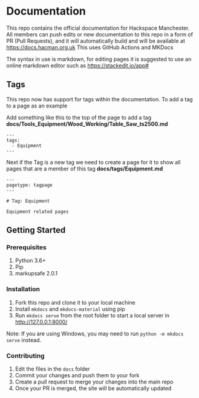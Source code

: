 
# Documentation

This repo contains the official documentation for Hackspace Manchester. 
All members can push edits or new documentation to this repo in a form of PR (Pull Requests), and it will automatically build and will be available at https://docs.hacman.org.uk
This uses GitHub Actions and MKDocs

The syntax in use is markdown, for editing pages it is suggested to use an online markdown editor such as
https://stackedit.io/app#

## Tags

This repo now has support for tags within the documentation.
To add a tag to a page as an example

Add something like this to the top of the page to add a tag
**docs/Tools_Equipment/Wood_Working/Table_Saw_ts2500.md**
```
---
tags:
  - Equipment
---
```

Next if the Tag is a new tag we need to create a page for it
to show all pages that are a member of this tag
**docs/tags/Equipment.md**
```
---
pagetype: tagpage
---

# Tag: Equipment

Equipment related pages
```

## Getting Started
### Prerequisites
1. Python 3.6+
2. Pip
3. markupsafe 2.0.1

### Installation
1. Fork this repo and clone it to your local machine
2. Install `mkdocs` and `mkdocs-material` using pip
3. Run `mkdocs serve` from the root folder to start a local server in http://127.0.0.1:8000/

Note: If you are using Windows, you may need to run `python -m mkdocs serve` instead.

### Contributing
1. Edit the files in the `docs` folder
2. Commit your changes and push them to your fork
3. Create a pull request to merge your changes into the main repo
4. Once your PR is merged, the site will be automatically updated

